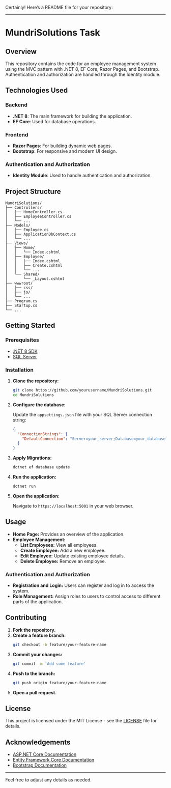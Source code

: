 Certainly! Here’s a README file for your repository:

---

# MundriSolutions Task

## Overview

This repository contains the code for an employee management system using the MVC pattern with .NET 8, EF Core, Razor Pages, and Bootstrap. Authentication and authorization are handled through the Identity module.

## Technologies Used

### Backend

- **.NET 8**: The main framework for building the application.
- **EF Core**: Used for database operations.

### Frontend

- **Razor Pages**: For building dynamic web pages.
- **Bootstrap**: For responsive and modern UI design.

### Authentication and Authorization

- **Identity Module**: Used to handle authentication and authorization.

## Project Structure

```plaintext
MundriSolutions/
├── Controllers/
│   ├── HomeController.cs
│   ├── EmployeeController.cs
│   └── ...
├── Models/
│   ├── Employee.cs
│   ├── ApplicationDbContext.cs
│   └── ...
├── Views/
│   ├── Home/
│   │   └── Index.cshtml
│   ├── Employee/
│   │   ├── Index.cshtml
│   │   ├── Create.cshtml
│   │   └── ...
│   └── Shared/
│       └── _Layout.cshtml
├── wwwroot/
│   ├── css/
│   ├── js/
│   └── ...
├── Program.cs
├── Startup.cs
└── ...
```

## Getting Started

### Prerequisites

- [.NET 8 SDK](https://dotnet.microsoft.com/download/dotnet/8.0)
- [SQL Server](https://www.microsoft.com/en-us/sql-server/sql-server-downloads)

### Installation

1. **Clone the repository:**
   ```bash
   git clone https://github.com/yourusername/MundriSolutions.git
   cd MundriSolutions
   ```

2. **Configure the database:**

   Update the `appsettings.json` file with your SQL Server connection string:
   ```json
   {
     "ConnectionStrings": {
       "DefaultConnection": "Server=your_server;Database=your_database;User Id=your_user;Password=your_password;"
     }
   }
   ```

3. **Apply Migrations:**
   ```bash
   dotnet ef database update
   ```

4. **Run the application:**
   ```bash
   dotnet run
   ```

5. **Open the application:**

   Navigate to `https://localhost:5001` in your web browser.

## Usage

- **Home Page:** Provides an overview of the application.
- **Employee Management:**
  - **List Employees:** View all employees.
  - **Create Employee:** Add a new employee.
  - **Edit Employee:** Update existing employee details.
  - **Delete Employee:** Remove an employee.

### Authentication and Authorization

- **Registration and Login:** Users can register and log in to access the system.
- **Role Management:** Assign roles to users to control access to different parts of the application.

## Contributing

1. **Fork the repository.**
2. **Create a feature branch:**
   ```bash
   git checkout -b feature/your-feature-name
   ```
3. **Commit your changes:**
   ```bash
   git commit -m 'Add some feature'
   ```
4. **Push to the branch:**
   ```bash
   git push origin feature/your-feature-name
   ```
5. **Open a pull request.**

## License

This project is licensed under the MIT License - see the [LICENSE](LICENSE) file for details.

## Acknowledgements

- [ASP.NET Core Documentation](https://docs.microsoft.com/en-us/aspnet/core)
- [Entity Framework Core Documentation](https://docs.microsoft.com/en-us/ef/core)
- [Bootstrap Documentation](https://getbootstrap.com/docs/5.0/getting-started/introduction/)

---

Feel free to adjust any details as needed.
